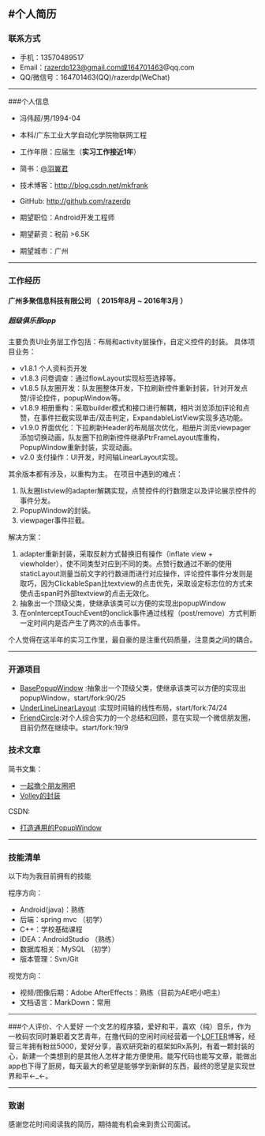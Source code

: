#个人简历
</br>
---


### 联系方式

- 手机：13570489517
- Email：razerdp123@gmail.com或164701463@qq.com
- QQ/微信号：164701463(QQ)/razerdp(WeChat)

---

###个人信息

 - 冯伟超/男/1994-04 
 - 本科/广东工业大学自动化学院物联网工程
 - 工作年限：应届生（**实习工作接近1年**）
 - 简书：[@羽翼君](http://www.jianshu.com/users/8ff2bb37d791/latest_articles)
 - 技术博客：http://blog.csdn.net/mkfrank
 - GitHub: http://github.com/razerdp

 - 期望职位：Android开发工程师
 - 期望薪资：税前 >6.5K
 - 期望城市：广州

---

### 工作经历


#### 广州多聚信息科技有限公司 （ 2015年8月 ~ 2016年3月 ）

##### 超级俱乐部app 

主要负责UI业务层工作包括：布局和activity层操作，自定义控件的封装。
具体项目业务：
 - v1.8.1 个人资料页开发
 - v1.8.3 问卷调查：通过flowLayout实现标签选择等。
 - v1.8.5 队友圈开发：队友圈整体开发，下拉刷新控件重新封装，针对开发点赞/评论控件，popupWindow等。
 - v1.8.9 相册重构：采取builder模式和接口进行解耦，相片浏览添加评论和点赞，在事件拦截实现单击/双击判定，ExpandableListView实现多选功能。
 - v1.9.0 界面优化：下拉刷新Header的布局层次优化，相册片浏览viewpager添加切换动画，队友圈下拉刷新控件继承PtrFrameLayout库重构，PopupWindow重新封装，实现动画。
 - v2.0 支付操作：UI开发，时间轴LinearLayout实现。
	  
其余版本都有涉及，以重构为主。
在项目中遇到的难点：
 1.  队友圈listview的adapter解耦实现，点赞控件的行数限定以及评论展示控件的事件分发。
 2.  PopupWindow的封装。
 3.  viewpager事件拦截。

解决方案：
 1. adapter重新封装，采取反射方式替换旧有操作（inflate view + viewholder），使不同类型对应到不同的类。点赞行数通过不断的使用staticLayout测量当前文字的行数进而进行对应操作，评论控件事件分发则是取巧，因为ClickableSpan比textview的点击优先，采取设定标志位的方式来使点击span时外部textview的点击无效化。
 2. 抽象出一个顶级父类，使继承该类可以方便的实现出popupWindow
 3. 在onInterceptTouchEvent的onclick事件通过线程（post/remove）方式判断一定时间内是否产生了两次的点击事件。

个人觉得在这半年的实习工作里，最自豪的是注重代码质量，注意类之间的耦合。


---

### 开源项目

 - [BasePopupWindow](https://github.com/razerdp/BasePopup) :抽象出一个顶级父类，使继承该类可以方便的实现出popupWindow，start/fork:90/25
 - [UnderLineLinearLayout](https://github.com/razerdp/UnderLineLinearLayout) :实现时间轴的线性布局，start/fork:74/24
 - [FriendCircle](https://github.com/razerdp/FriendCircle):对个人综合实力的一个总结和回顾，意在实现一个微信朋友圈，目前仍然在继续中。start/fork:19/9

### 技术文章
简书文集：
- [一起撸个朋友圈吧](http://www.jianshu.com/notebooks/3224048/latest)
- [Volley的封装](http://www.jianshu.com/p/95f5590b1203) 

CSDN:
- [打造通用的PopupWindow](http://blog.csdn.net/mkfrank/article/details/50522666)

---
### 技能清单
以下均为我目前拥有的技能

程序方向：
- Android(java)：熟练
- 后端：spring mvc （初学）
- C++：学校基础课程
- IDEA：AndroidStudio （熟练）
- 数据库相关：MySQL （初学）
- 版本管理：Svn/Git

视觉方向：
- 视频/图像后期：Adobe AfterEffects：熟练（目前为AE吧小吧主）
- 文档语言：MarkDown：常用

---

###个人评价、个人爱好
一个文艺的程序猿，爱好和平，喜欢（纯）音乐，作为一枚码农同时兼职着文艺青年，在撸代码的空闲时间经营着一个[LOFTER](http://razerdp.lofter.com/)博客，经营三年拥有粉丝5000，爱好分享，喜欢研究新的框架如Rx系列，有着一颗封装的心，新建一个类想到的是其他人怎样才能方便使用。能写代码也能写文章，能做出app也下得了厨房，每天最大的希望是能够学到新鲜的东西，最终的愿望是实现世界和平←_←。

---
### 致谢
感谢您花时间阅读我的简历，期待能有机会来到贵公司面试。
